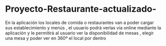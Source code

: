 # Proyecto-Restaurante-actualizado-

En la aplicación los locales de comida o restaurantes van a poder cargar sus establecimiento y menús , el usuario podrá verlas vía online mediante la aplicación y le permitirá al usuario ver la disponibilidad de mesas , elegir una mesa y poder ver en 360º el local por dentro

